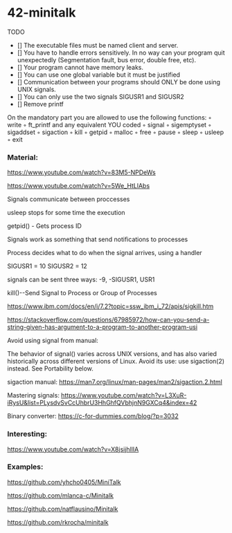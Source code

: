 # 42-minitalk

TODO
- [] The executable files must be named client and server.
- [] You have to handle errors sensitively. In no way can your program quit unexpectedly
(Segmentation fault, bus error, double free, etc).
- [] Your program cannot have memory leaks.
- [] You can use one global variable but it must be justified
- [] Communication between your programs should ONLY be done using UNIX signals.
- [] You can only use the two signals SIGUSR1 and SIGUSR2
- [] Remove printf


On the mandatory part you are allowed to use the following functions:
◦ write
◦ ft_printf and any equivalent YOU coded
◦ signal
◦ sigemptyset
◦ sigaddset
◦ sigaction
◦ kill
◦ getpid
◦ malloc
◦ free
◦ pause
◦ sleep
◦ usleep
◦ exit

### Material:

https://www.youtube.com/watch?v=83M5-NPDeWs

https://www.youtube.com/watch?v=5We_HtLlAbs

Signals communicate between proccesses

usleep stops for some time the execution

getpid() - Gets process ID

Signals work as something that send notifications to processes

Process decides what to do when the signal arrives, using a handler

SIGUSR1 = 10 SIGUSR2 = 12

signals can be sent three ways: -9, -SIGUSR1, USR1

kill()--Send Signal to Process or Group of Processes

https://www.ibm.com/docs/en/i/7.2?topic=ssw_ibm_i_72/apis/sigkill.htm

https://stackoverflow.com/questions/67985972/how-can-you-send-a-string-given-has-argument-to-a-program-to-another-program-usi

Avoid using signal from manual:

The behavior  of signal() varies across UNIX versions, and has also varied historically across different versions of Linux.  Avoid its use: use sigaction(2) instead.  See Portability below.

sigaction manual: https://man7.org/linux/man-pages/man2/sigaction.2.html

Mastering signals: https://www.youtube.com/watch?v=L3XuR-iRysU&list=PLysdvSvCcUhbrU3HhGhfQVbhjnN9GXCq4&index=42

Binary converter: https://c-for-dummies.com/blog/?p=3032

### Interesting:

https://www.youtube.com/watch?v=X8jsijhllIA

### Examples:

https://github.com/yhcho0405/MiniTalk

https://github.com/mlanca-c/Minitalk

https://github.com/natflausino/Minitalk

https://github.com/rkrocha/minitalk
